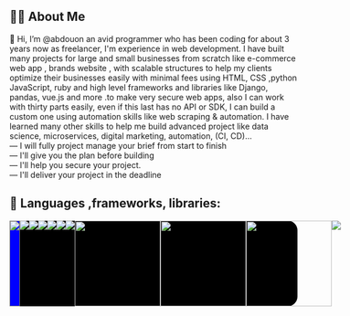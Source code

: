 
## 🙋‍♂️ About Me

👋 Hi, I’m @abdouon an avid programmer who has been coding for about 3 years now as freelancer, I'm experience in web development. I have built many projects for large and small businesses from scratch like e-commerce web app , brands website , with scalable structures to help my clients optimize their businesses easily with minimal fees using HTML, CSS ,python JavaScript, ruby and high level frameworks and libraries like Django, pandas, vue.js and more .to make very secure web apps, also I can work with thirty parts easily, even if this last has no API or SDK, I can build a custom one using automation skills like web scraping & automation.
I have learned many other skills to help me build advanced project like data science, microservices, digital marketing, automation, (CI, CD)…
<br>
— I will fully project manage your brief from start to finish
<br>
— I'll give you the plan before building
<br>
— I'll help you secure your project.
<br>
— I'll deliver your project in the deadline


## 🚀 Languages ,frameworks, libraries:
<div style='display:flex; justify-content:space-around; width:100%; background:#000000; border-radius:17px;' >
<img src="https://img.icons8.com/ios/150/00000/python.png" style="background:blue; border:1px solid gray;"/>
  <img src="https://img.icons8.com/ios/150/00000/ruby.png" />
  <img src="https://img.icons8.com/plasticine/150/000000/bash.png" />
<img src="https://img.icons8.com/ios/150/00000/html.png" />
  
   <img src="https://img.icons8.com/ios/150/00000/css.png" />
<img src="https://img.icons8.com/ios/150/00000/javascript.png" />
<img src="https://img.icons8.com/ios/150/00000/django.png" />
  <img src="https://upload.wikimedia.org/wikipedia/commons/thumb/a/a7/React-icon.svg/2300px-React-icon.svg.png"  width='150' height='150' />
  <img src="https://upload.wikimedia.org/wikipedia/commons/e/ed/Pandas_logo.svg" width='150' height='150'/>
 <img src="https://w7.pngwing.com/pngs/956/695/png-transparent-mongodb-original-wordmark-logo-icon-thumbnail.png"  width='150' height='150'/> 
  <img src="https://img.icons8.com/ios/150/00000/more.png" />
  
</div>
